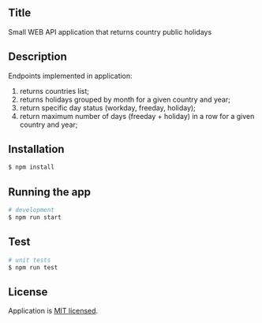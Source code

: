 ## Title

Small WEB API application that returns country public holidays

## Description

Endpoints implemented in application: 
1. returns countries list;
2. returns holidays grouped by month for a given country and year;
3. return specific day status (workday, freeday, holiday);
4. return maximum number of days (freeday + holiday) in a row for a given country and year;

## Installation

```bash
$ npm install
```

## Running the app

```bash
# development
$ npm run start
```

## Test

```bash
# unit tests
$ npm run test
```

## License

Application is [MIT licensed](LICENSE).
